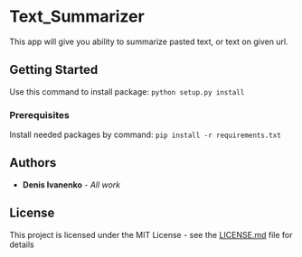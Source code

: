 # Text_Summarizer

This app will give you ability to summarize pasted text, or text on given url.

## Getting Started

Use this command to install package:
`python setup.py install`

### Prerequisites

Install needed packages by command:
`pip install -r requirements.txt`

## Authors

* **Denis Ivanenko** - *All work* 

## License

This project is licensed under the MIT License - see the [LICENSE.md](LICENSE.) file for details
